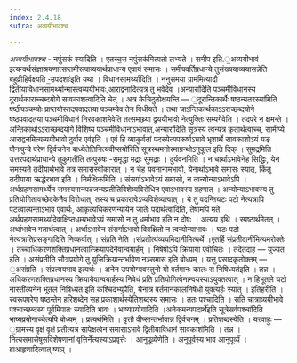 ```yaml
---
index: 2.4.18
sutra: अव्ययीभावश्च

---
```

_अव्ययीभावश्च_ - नपुंसकं स्यादिति । एतच्च॒स नपुंसक॑मित्यतो लभ्यते । समीप इति.॒अव्ययीभाव॑ इत्यन्वर्थसंज्ञाश्रयणात्सप्तमीरूपाव्ययार्थप्राधान्य एवायं समासः । समीपवर्तिप्रधान्ये तुसंख्ययाव्ययासन्ने॑ति बहुव्रीहिर्वक्ष्यति -॒उपदशाः॑इति यथा । विधानसामर्थ्यादिति । ननुसमया ग्राम॑मित्यादौ द्वितीयाविधानसामर्थ्यान्मास्त्वव्ययीभावः,आराद्वनादित्यत्र तु भवेदेव ।अन्यारा॑दिति पञ्चमीविधानस्य दूरार्थकाराच्चब्दयोगे सावकाशत्वादिति चेत् । अत्र केचिदुत्प्रेक्षयन्ति — ॒दूरान्तिकार्थैः षष्ठन्यतरस्या॑मिति षष्ठीपञ्चम्योः प्राप्तयोस्तदपवादतया पञ्चम्येव तेन विधीयते । तथा चाऽन्तिकार्थकाऽ‌ऽराच्छब्दयोगे षष्ठपवादतया पञ्चमीविधानं निरवकाशमेवेति तत्समाथ्र्या द्वययीभावो नेत्युक्तिः सम्यगेवेति । तदपरे न क्षमन्ते । अन्तिकार्थाऽ‌ऽराच्छब्दयोगे विशिष्य पञ्चमीविधानाऽभावात्,अन्यारा॑दिति सूत्रस्य त्वन्यत्र कृतार्थत्वाच्च, सामीप्ये आराद्वनमित्यव्ययीभावो दुर्वार एव॑इति । एवं हि व्याकुर्वतां पदस्येत्यपकर्षाऽभावे भृशार्थे सावकाशोऽयं यङ् पौनःपुन्ये परेण द्विर्वचनेन बाध्येतेतिनित्यवीप्सयो॑रिति सूत्रस्थमनोरमाग्रन्थोऽनुकूल इति दिक् । सुमद्रमिति । उत्तरपदार्थप्राधान्ये तुकुगती॑ति तत्पुरुषः -समृद्धा मद्राः सुमद्राः । दुर्यवनमिति । न चार्थाऽभावेनेह सिद्धिः, येन समस्यते तदीयार्थभावे तत्र समासस्वीकारात् । न चेह यवनानामभावो, येनार्थाऽभावे समासः स्यात्, किंतु तदीयाया ऋद्धेरभाव इति । निर्मक्षिकमिति । संसर्गाऽभावेऽयं समासो, न त्वन्योन्याऽभावेऽपि । अर्थग्रहणसामर्थ्येन समस्यमानपदजन्यप्रतीतिविशेष्यविरोधिन एवाऽभावस्य ग्रहणात् । अन्योन्याऽभावस्य तु प्रतियोगितावच्छेदकेनैव विरोधात्, तस्य च प्रकारत्वेऽप्यविशेष्यत्वात् । ये तु वदन्तिघटः पटो नेत्यत्रापि पटत्वात्यन्ताऽभाव एवार्थः, आकृत्यधिकरणन्यायेन जातेः पदार्थत्वा॑दिति, तेषामपि मते अर्थग्रहणसामर्थ्यादेवाक्षिप्तधम्र्यभावेऽयं समासो न तु धर्माभाव इति न दोषः । अत्यय इथि । स्पष्टार्थमेतत् । अर्थाभावेन गतार्थत्वात् । अर्थाऽभावेन संसर्गाऽभावो विवक्षितो न त्वन्योन्याभावः । घटः पटो नेत्यत्रातिप्रसङ्गादिति निष्कर्षात् । संप्रति नेति ।संप्रतीत्य॑व्ययमिदानीमित्यर्थे ।एतर्हि संप्रतीदानी॑मित्यमरोक्तेः । तच्चाधिकरणशक्तिप्रधानत्वात्क्रियापदेनैवान्वयार्हम् । निषेषोऽपि क्रियाया एवोचितः । तदेतदाह — युज्यत इति । असंप्रतीति सौत्रप्रयोगे तु युजिक्रियान्तर्भावेण नञ्समास इति बोध्यम् । यत्तु प्रसादकृतोक्तम् — ॒असंप्रति । संप्रत्ययभाव इत्यर्थः । अनेन उपयोग्यवस्तुनो यो वर्तमानः कालः स निषिध्यत॑इति । तन्न । अधिकरणशक्तिप्रधानस्य क्रियायैवान्वयार्हस्य निषेधं प्रति प्रतियोगित्वेनान्वयस्याऽयुक्तत्वात् । न हिभूतले घटो नास्ती॑त्यनेन भूतलं निषिध्यत इति कश्चिदभ्युपैति, येनात्र वर्तमानकालनिषेधो युक्त्यर्हः स्यात् । इतिहरीति । स्वरूपपरेण षष्ठन्तेन हरिशब्देन सह प्रकाशार्थस्येतिशब्दस्य समासः । ततः पश्चादिति । सति चात्राव्ययीभावे पश्चाच्छब्दस्य पूर्वमिपातः स्यादिति भावः । भाष्यप्रयोगादिति ।अनेकमन्यपदार्थे॑इति सूत्रेसर्वपश्चा॑दिति भाष्यप्रयोगाच्चेत्यपि बोध्यम् । प्रत्यर्थमिति । वृत्तौ वीप्सान्तर्भावान्न द्विर्वचनम् । प्रतिशब्दस्येति । यत्त्वाहुः — ॒ग्रामस्य वृक्षं वृक्षं प्रतीत्यत्र सापेक्षत्वेन समासाऽभावे द्वितीयाविधानं सावकाश॑मिति । तन्न । नित्यसमासेषुसविशेषणानां वृत्तिर्ने॑त्यस्याऽप्रवृत्तेः । आनुपूव्र्येणेति । अनुपूर्वस्य भाव आनुपूर्व्यं । ब्राआहृणादित्वात् ष्यञ् ।
